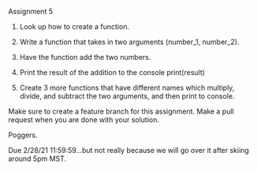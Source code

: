 Assignment 5

1. Look up how to create a function.
2. Write a function that takes in two arguments (number_1, number_2).
3. Have the function add the two numbers.
4. Print the result of the addition to the console print(result)

5. Create 3 more functions that have different names which multiply, divide, and subtract the
two arguments, and then print to console.

Make sure to create a feature branch for this assignment. Make a pull request when you are done with your solution.

Poggers.

Due 2/28/21 11:59:59...but not really because we will go over it after skiing around 5pm MST.
